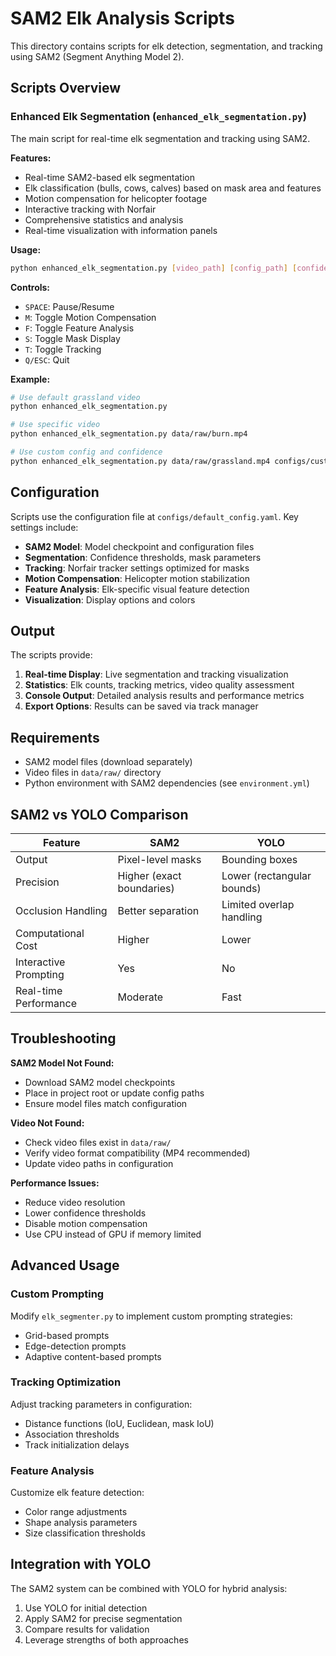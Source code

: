 # SAM2 Elk Analysis Scripts

This directory contains scripts for elk detection, segmentation, and tracking using SAM2 (Segment Anything Model 2).

## Scripts Overview

### Enhanced Elk Segmentation (`enhanced_elk_segmentation.py`)
The main script for real-time elk segmentation and tracking using SAM2.

**Features:**
- Real-time SAM2-based elk segmentation
- Elk classification (bulls, cows, calves) based on mask area and features
- Motion compensation for helicopter footage
- Interactive tracking with Norfair
- Comprehensive statistics and analysis
- Real-time visualization with information panels

**Usage:**
```bash
python enhanced_elk_segmentation.py [video_path] [config_path] [confidence_threshold]
```

**Controls:**
- `SPACE`: Pause/Resume
- `M`: Toggle Motion Compensation
- `F`: Toggle Feature Analysis
- `S`: Toggle Mask Display
- `T`: Toggle Tracking
- `Q/ESC`: Quit

**Example:**
```bash
# Use default grassland video
python enhanced_elk_segmentation.py

# Use specific video
python enhanced_elk_segmentation.py data/raw/burn.mp4

# Use custom config and confidence
python enhanced_elk_segmentation.py data/raw/grassland.mp4 configs/custom_config.yaml 0.6
```

## Configuration

Scripts use the configuration file at `configs/default_config.yaml`. Key settings include:

- **SAM2 Model**: Model checkpoint and configuration files
- **Segmentation**: Confidence thresholds, mask parameters
- **Tracking**: Norfair tracker settings optimized for masks
- **Motion Compensation**: Helicopter motion stabilization
- **Feature Analysis**: Elk-specific visual feature detection
- **Visualization**: Display options and colors

## Output

The scripts provide:

1. **Real-time Display**: Live segmentation and tracking visualization
2. **Statistics**: Elk counts, tracking metrics, video quality assessment
3. **Console Output**: Detailed analysis results and performance metrics
4. **Export Options**: Results can be saved via track manager

## Requirements

- SAM2 model files (download separately)
- Video files in `data/raw/` directory
- Python environment with SAM2 dependencies (see `environment.yml`)

## SAM2 vs YOLO Comparison

| Feature | SAM2 | YOLO |
|---------|------|------|
| Output | Pixel-level masks | Bounding boxes |
| Precision | Higher (exact boundaries) | Lower (rectangular bounds) |
| Occlusion Handling | Better separation | Limited overlap handling |
| Computational Cost | Higher | Lower |
| Interactive Prompting | Yes | No |
| Real-time Performance | Moderate | Fast |

## Troubleshooting

**SAM2 Model Not Found:**
- Download SAM2 model checkpoints
- Place in project root or update config paths
- Ensure model files match configuration

**Video Not Found:**
- Check video files exist in `data/raw/`
- Verify video format compatibility (MP4 recommended)
- Update video paths in configuration

**Performance Issues:**
- Reduce video resolution
- Lower confidence thresholds
- Disable motion compensation
- Use CPU instead of GPU if memory limited

## Advanced Usage

### Custom Prompting
Modify `elk_segmenter.py` to implement custom prompting strategies:
- Grid-based prompts
- Edge-detection prompts
- Adaptive content-based prompts

### Tracking Optimization
Adjust tracking parameters in configuration:
- Distance functions (IoU, Euclidean, mask IoU)
- Association thresholds
- Track initialization delays

### Feature Analysis
Customize elk feature detection:
- Color range adjustments
- Shape analysis parameters
- Size classification thresholds

## Integration with YOLO

The SAM2 system can be combined with YOLO for hybrid analysis:
1. Use YOLO for initial detection
2. Apply SAM2 for precise segmentation
3. Compare results for validation
4. Leverage strengths of both approaches
